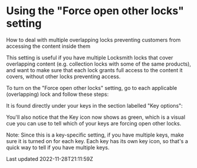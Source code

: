 # Using the "Force open other locks" setting

How to deal with multiple overlapping locks preventing customers from accessing the content inside them

This setting is useful if you have multiple Locksmith locks that cover overlapping content (e.g. collection locks with some of the same products), and want to make sure that each lock grants full access to the content it covers, without other locks preventing access.

To turn on the "Force open other locks" setting, go to each applicable (overlapping) lock and follow these steps:

It is found directly under your keys in the section labelled "Key options":

You'll also notice that the Key icon now shows as green, which is a visual cue you can use to tell which of your keys are forcing open other locks.

Note: Since this is a key-specific setting, if you have multiple keys, make sure it is turned on for each key. Each key has its own key icon, so that's a quick way to tell if you have multiple keys.

Last updated 2022-11-28T21:11:59Z